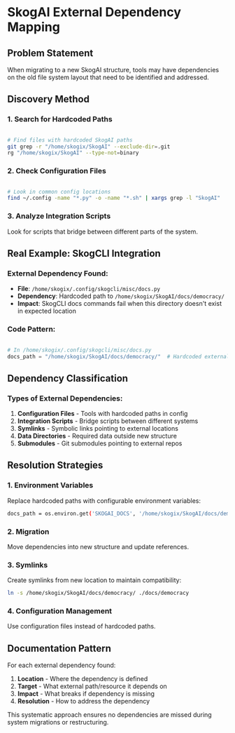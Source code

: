# SkogAI External Dependency Mapping

## Problem Statement

When migrating to a new SkogAI structure, tools may have dependencies on the old file system layout that need to be identified and addressed.

## Discovery Method

### 1. Search for Hardcoded Paths
```bash

# Find files with hardcoded SkogAI paths
git grep -r "/home/skogix/SkogAI" --exclude-dir=.git
rg "/home/skogix/SkogAI" --type-not=binary
```

### 2. Check Configuration Files
```bash

# Look in common config locations
find ~/.config -name "*.py" -o -name "*.sh" | xargs grep -l "SkogAI"
```

### 3. Analyze Integration Scripts
Look for scripts that bridge between different parts of the system.

## Real Example: SkogCLI Integration

### External Dependency Found:
- **File**: `/home/skogix/.config/skogcli/misc/docs.py`
- **Dependency**: Hardcoded path to `/home/skogix/SkogAI/docs/democracy/`
- **Impact**: SkogCLI docs commands fail when this directory doesn't exist in expected location

### Code Pattern:
```python

# In /home/skogix/.config/skogcli/misc/docs.py
docs_path = "/home/skogix/SkogAI/docs/democracy/"  # Hardcoded external dependency
```

## Dependency Classification

### Types of External Dependencies:

1. **Configuration Files** - Tools with hardcoded paths in config
2. **Integration Scripts** - Bridge scripts between different systems
3. **Symlinks** - Symbolic links pointing to external locations
4. **Data Directories** - Required data outside new structure
5. **Submodules** - Git submodules pointing to external repos

## Resolution Strategies

### 1. Environment Variables
Replace hardcoded paths with configurable environment variables:
```bash
docs_path = os.environ.get('SKOGAI_DOCS', '/home/skogix/SkogAI/docs/democracy/')
```

### 2. Migration
Move dependencies into new structure and update references.

### 3. Symlinks
Create symlinks from new location to maintain compatibility:
```bash
ln -s /home/skogix/SkogAI/docs/democracy/ ./docs/democracy
```

### 4. Configuration Management
Use configuration files instead of hardcoded paths.

## Documentation Pattern

For each external dependency found:

1. **Location** - Where the dependency is defined
2. **Target** - What external path/resource it depends on
3. **Impact** - What breaks if dependency is missing
4. **Resolution** - How to address the dependency

This systematic approach ensures no dependencies are missed during system migrations or restructuring.